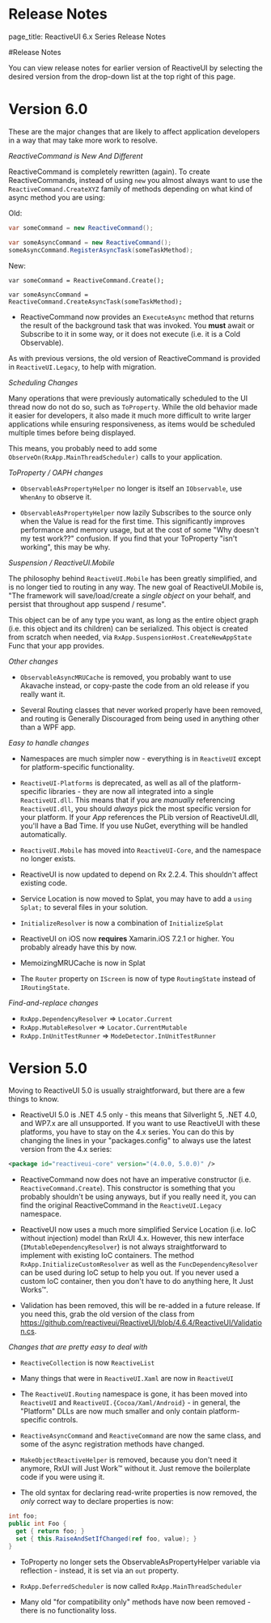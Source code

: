 # Release Notes

page_title: ReactiveUI 6.x Series Release Notes

#Release Notes

You can view release notes for earlier version of ReactiveUI by selecting the
desired version from the drop-down list at the top right of this page.

# Version 6.0
These are the major changes that are likely to affect application developers in a way that may take more work to resolve.

*ReactiveCommand is New And Different*

ReactiveCommand is completely rewritten (again). To create ReactiveCommands, instead of using `new` you almost always want to use the ``ReactiveCommand.CreateXYZ`` family of methods depending on what kind of async method you are using:

Old:


```csharp
var someCommand = new ReactiveCommand();

var someAsyncCommand = new ReactiveCommand();
someAsyncCommand.RegisterAsyncTask(someTaskMethod);
```

New:
```
var someCommand = ReactiveCommand.Create();

var someAsyncCommand = ReactiveCommand.CreateAsyncTask(someTaskMethod);
```

* ReactiveCommand now provides an ``ExecuteAsync`` method that returns the result of the background task that was invoked. You **must** await or Subscribe to it in some way, or it does not execute (i.e. it is a Cold Observable).

As with previous versions, the old version of ReactiveCommand is provided in ``ReactiveUI.Legacy``, to help with migration.

*Scheduling Changes*

Many operations that were previously automatically scheduled to the UI thread now do not do so, such as `ToProperty`. While the old behavior made it easier for developers, it also made it much more difficult to write larger applications while ensuring responsiveness, as items would be scheduled multiple times before being displayed.

This means, you probably need to add some ``ObserveOn(RxApp.MainThreadScheduler)`` calls to your application.

*ToProperty / OAPH changes*

* ``ObservableAsPropertyHelper`` no longer is itself an ``IObservable``, use ``WhenAny`` to observe it.

* ``ObservableAsPropertyHelper`` now lazily Subscribes to the source only when the Value is read for the first time. This significantly improves performance and memory usage, but at the cost of some "Why doesn't my test
work??" confusion. If you find that your ToProperty "isn't working", this may be why.

*Suspension / ReactiveUI.Mobile*

The philosophy behind ``ReactiveUI.Mobile`` has been greatly simplified, and is no longer tied to routing in any way. The new goal of ReactiveUI.Mobile is, "The framework will save/load/create a *single object* on your behalf, and persist that throughout app suspend / resume".

This object can be of any type you want, as long as the entire object graph (i.e. this object and its children) can be serialized. This object is created from scratch when needed, via ``RxApp.SuspensionHost.CreateNewAppState`` Func that your app provides.

*Other changes*
* ``ObservableAsyncMRUCache`` is removed, you probably want to use Akavache instead, or copy-paste the code from an old release if you really want it.

* Several Routing classes that never worked properly have been removed, and routing is Generally Discouraged from being used in anything other than a WPF app.

*Easy to handle changes*

* Namespaces are much simpler now - everything is in ``ReactiveUI`` except for platform-specific functionality.

* ``ReactiveUI-Platforms`` is deprecated, as well as all of the platform-specific libraries - they are now all integrated into a single ``ReactiveUI.dll``. This means that if you are _manually_ referencing ``ReactiveUI.dll``, you should *always* pick the most specific version for your platform. If your _App_ references the PLib version of ReactiveUI.dll, you'll have a Bad Time. If you use NuGet, everything will be handled automatically.

* ``ReactiveUI.Mobile`` has moved into ``ReactiveUI-Core``, and the namespace no longer exists.

* ReactiveUI is now updated to depend on Rx 2.2.4. This shouldn't affect existing code.

* Service Location is now moved to Splat, you may have to add a ``using Splat;`` to several files in your solution.

* ``InitializeResolver`` is now a combination of ``InitializeSplat``

* ReactiveUI on iOS now **requires** Xamarin.iOS 7.2.1 or higher. You probably already have this by now.

* MemoizingMRUCache is now in Splat

* The ``Router`` property on ``IScreen`` is now of type `RoutingState` instead of `IRoutingState`.

*Find-and-replace changes*

* ``RxApp.DependencyResolver`` => ``Locator.Current``
* ``RxApp.MutableResolver`` => ``Locator.CurrentMutable``
* ``RxApp.InUnitTestRunner`` => ``ModeDetector.InUnitTestRunner``


# Version 5.0

Moving to ReactiveUI 5.0 is usually straightforward, but there are a few things to know.

* ReactiveUI 5.0 is .NET 4.5 only - this means that Silverlight 5, .NET 4.0, and WP7.x are all unsupported. If you want to use ReactiveUI with these platforms, you have to stay on the 4.x series. You can do this by changing the lines in your "packages.config" to always use the latest version from the 4.x series:


```xml
<package id="reactiveui-core" version="(4.0.0, 5.0.0)" />
```

* ReactiveCommand now does not have an imperative constructor (i.e. ``ReactiveCommand.Create``). This constructor is something that you probably shouldn't be using anyways, but if you really need it, you can find the original ReactiveCommand in the ``ReactiveUI.Legacy`` namespace.

* ReactiveUI now uses a much more simplified Service Location (i.e. IoC without injection) model than RxUI 4.x. However, this new interface (``IMutableDependencyResolver``) is not always straightforward to implement with
existing IoC containers. The method ``RxApp.InitializeCustomResolver`` as well as the ``FuncDependencyResolver`` can be used during IoC setup to help you out. If you never used a custom IoC container, then you don't have to do anything here, It Just Works™.

* Validation has been removed, this will be re-added in a future release. If you need this, grab the old version of the class from  https://github.com/reactiveui/ReactiveUI/blob/4.6.4/ReactiveUI/Validation.cs.

*Changes that are pretty easy to deal with*

* ``ReactiveCollection`` is now ``ReactiveList``

* Many things that were in ``ReactiveUI.Xaml`` are now in ``ReactiveUI``

* The `ReactiveUI.Routing` namespace is gone, it has been moved into ``ReactiveUI`` and ``ReactiveUI.{Cocoa/Xaml/Android}`` - in general, the "Platform" DLLs are now much smaller and only contain platform-specific
controls.

* ``ReactiveAsyncCommand`` and ``ReactiveCommand`` are now the same class, and some of the async registration methods have changed.

* ``MakeObjectReactiveHelper`` is removed, because you don't need it anymore, RxUI will Just Work™ without it. Just remove the boilerplate code if you were using it.

* The old syntax for declaring read-write properties is now removed, the *only* correct way to declare properties is now:

```csharp
int foo;
public int Foo {
  get { return foo; }
  set { this.RaiseAndSetIfChanged(ref foo, value); }
}
```
* ToProperty no longer sets the ObservableAsPropertyHelper variable via reflection - instead, it is set via an `out` property.

* ``RxApp.DeferredScheduler`` is now called ``RxApp.MainThreadScheduler``

* Many old "for compatibility only" methods have now been removed - there is no functionality loss.
